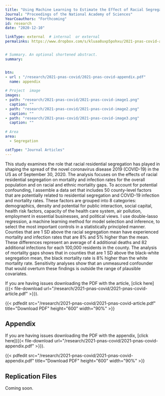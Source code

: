 ```yaml
---
title: "Using Machine Learning to Estimate the Effect of Racial Segregation on COVID-19 Mortality"
Journal: "Proceedings of the National Academy of Sciences"
YearCoauthors: "Forthcoming"
id: research
date: "2020-12-10"

linkType: external  # internal  or external
permalinks: https://www.dropbox.com/s/kluaa8uxp5pohxu/2021-pnas-covid-article.pdf?raw=1


# Summary. An optional shortened abstract.
summary:  


btn:
- url : "/research/2021-pnas-covid/2021-pnas-covid-appendix.pdf" 
  name: appendix
  
# Project  image 
images:
- path: "research/2021-pnas-covid/2021-pnas-covid-image1.png"
  caption: ""
- path: "research/2021-pnas-covid/2021-pnas-covid-image2.png"
  caption: ""  
- path: "research/2021-pnas-covid/2021-pnas-covid-image3.png"
  caption: ""  
  
# Area
area: 
  - Segregation

catType: "Journal Articles"
---
```


This study examines the role that racial residential segregation has played in shaping the spread of the novel coronavirus disease 2019 (COVID-19) in the US as of September 30, 2020. The analysis focuses on the effects of racial residential segregation on mortality and infection rates for the overall population and on racial and ethnic mortality gaps. To account for potential confounding, I assemble a data set that includes 50 county-level factors that are potentially related to residential segregation and COVID-19 infection and mortality rates. These factors are grouped into 8 categories: demographics, density and potential for public interaction, social capital, health risk factors, capacity of the health care system, air pollution, employment in essential businesses, and political views. I use double-lasso regression, a machine learning method for model selection and inference, to select the most important controls in a statistically principled manner. Counties that are 1 SD above the racial segregation mean have experienced mortality and infection rates that are 8% and 5% higher than the mean. These differences represent an average of 4 additional deaths and 82 additional infections for each 100,000 residents in the county. The analysis of mortality gaps shows that in counties that are 1 SD above the black-white segregation mean, the black mortality rate is 8% higher than the white mortality rate. Sensitivity analyses show that an unmeasured confounder that would overturn these findings is outside the range of plausible covariates.



If you are having issues downloading the PDF with the article, [click here]({{< file-download url="/research/2021-pnas-covid/2021-pnas-covid-article.pdf" >}}).

{{< pdfedit src="/research/2021-pnas-covid/2021-pnas-covid-article.pdf" title="Download PDF" height="600" width="90%" >}}

## Appendix

If you are having issues downloading the PDF with the appendix, [click here]({{< file-download url="/research/2021-pnas-covid/2021-pnas-covid-appendix.pdf" >}}).

{{< pdfedit src="/research/2021-pnas-covid/2021-pnas-covid-appendix.pdf" title="Download PDF" height="600" width="90%" >}}

## Replication Files

Coming soon. 


